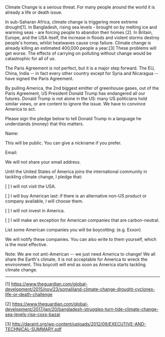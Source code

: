 
Climate Change is a serious threat. For many people around the world it is already a life or death issue. 

In sub-Saharan Africa, climate change is triggering more extreme drought[1]. In Bangladesh, rising sea levels - brought on by melting ice and warming seas - are forcing people to abandon their homes [2]. In Britain, Europe, and the USA itself, the increase in floods and violent storms destroy people's homes, whilst heatwaves cause crop failure. Climate change is already killing an estimated 400,000 people a year.[3] These problems will get worse. The effects of carrying on polluting without change would be catastrophic for all of us.

The Paris Agreement is not perfect, but it is a major step forward. 
The EU, China, India -- in fact every other country except for Syria and Nicaragua -- have signed the Paris Agreement. 

By pulling America, the 2nd biggest emitter of greenhouse gases, out of the Paris Agreement, US President Donald Trump has endangered all our futures. Donald Trump is not alone in the US: many US politicians hold similar views, or are content to ignore the issue. We have to convince America to act. 

Please sign the pledge below to tell Donald Trump in a language he understands (money) that this matters.

Name: 

This will be public. You can give a nickname if you prefer.

Email:

We will not share your email address.


Until the United States of America joins the international community in tackling climate change,
I pledge that:

[ ] I will not visit the USA.

[ ] I will buy American last: if there is an alternative non-US product or company available, I will choose them.

[ ] I will not invest in America.

[ ] I will make an exception for American companies that are carbon-neutral.


List some American companies you will be boycotting: (e.g. Exxon)

We will notify these companies. You can also write to them yourself, which is the most effective.

Note: We are not anti-American -- we just need America to change! We all share the Earth's climate, 
it is not acceptable for America to wreck the environment. This boycott will end as soon as America
starts tackling climate change.


<hr>

[1] https://www.theguardian.com/global-development/2015/nov/23/somaliland-climate-change-drought-cyclones-life-or-death-challenge

[2] https://www.theguardian.com/global-development/2017/jan/20/bangladesh-struggles-turn-tide-climate-change-sea-levels-rise-coxs-bazar

[3] http://daraint.org/wp-content/uploads/2012/09/EXECUTIVE-AND-TECHNICAL-SUMMARY.pdf
